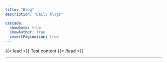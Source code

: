 ```yaml
---
title: "Blog"
description: "Daily blogs"

cascade:
  showDate: true
  showAuthor: true
  invertPagination: true
---
```


{{< lead >}}
Test content
{{< /lead >}}

---
